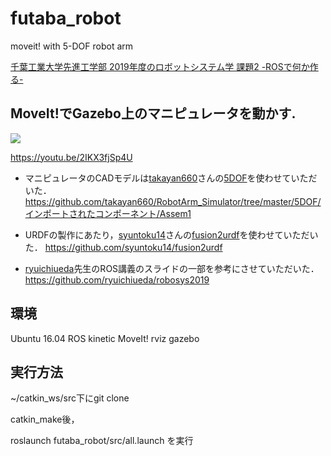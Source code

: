 # futaba_robot
moveit! with 5-DOF robot arm

[千葉工業大学先進工学部 2019年度のロボットシステム学 課題2 -ROSで何か作る-](https://ryuichiueda.github.io/robosys2019/lesson14.html#/5)

## MoveIt!でGazebo上のマニピュレータを動かす.

[![](https://img.youtube.com/vi/2IKX3fjSp4U/0.jpg)](https://youtu.be/2IKX3fjSp4U)

https://youtu.be/2IKX3fjSp4U

- マニピュレータのCADモデルは[takayan660](https://github.com/takayan660)さんの[5DOF](https://github.com/takayan660/RobotArm_Simulator/tree/master/5DOF/インポートされたコンポーネント/Assem1)を使わせていただいた．
  https://github.com/takayan660/RobotArm_Simulator/tree/master/5DOF/インポートされたコンポーネント/Assem1


- URDFの製作にあたり，[syuntoku14](https://github.com/syuntoku14)さんの[fusion2urdf](https://github.com/syuntoku14/fusion2urdf)を使わせていただいた．
  https://github.com/syuntoku14/fusion2urdf


- [ryuichiueda](https://github.com/ryuichiueda)先生のROS講義のスライドの一部を参考にさせていただいた．
  https://github.com/ryuichiueda/robosys2019

## 環境
Ubuntu 16.04
ROS kinetic
MoveIt! rviz gazebo

## 実行方法

~/catkin_ws/src下にgit clone

catkin_make後，

roslaunch futaba_robot/src/all.launch を実行
